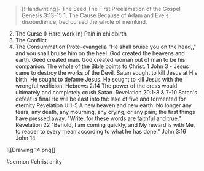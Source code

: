 > [!Handwriting]-
> The Seed
> The First Preelamation of the Gospel
Genesis 3:13-15
1, The Cause
Because of Adam and Eve's
disobedience, bed cursed the whole of
memkind.
2. The Curse
I) Hard work
in) Pain in childbirth
3. The Conflict
4. The Consummation
Prote-evangelia
"He shall bruise you on the head,,"
and you shall bruise him on the heel.
God created the heavens and earth.
Geed created man.
God created woman out of man to be
his companion.
The whole of the Bible points to
Christ.
1 John 3 - Jesus came to destroy
the works of the Devil.
Satan sought to kill Jesus at His
birth.
He sought to defame Jesus.
He sought to kill Jesus with the
wrongful weifixion.
Hebrews 2:14
The power of the cress would
ultimately and completely crush Satan.
Revelation 20:1-3 & 7-10
Satan's defeat is final
He will be east into the lake of
five and tormented for eternity
Revelation U:1-5
A new heaven and new earth.
No longer any tears, any death, any mourning,
any crying, or any pain; the first things have
pressed away.
"Write, for these words are faithful and
true."
Revelation 22
"Behold, I am coming quickly, and My
reward is with Me, to reader to
every mean according to what he has done."
John 3:16
John 14

![[Drawing 14.png]]

#sermon
#christianity